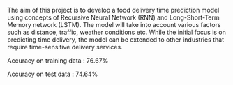 The aim of this project is to develop a food delivery time prediction model using concepts of Recursive Neural Network (RNN) and Long-Short-Term Memory network (LSTM). The model will take into account various factors such as distance, traffic, weather conditions etc. While the initial focus is on predicting time delivery, the model can be extended to other industries that require time-sensitive delivery services.

Accuracy on training data : 76.67%

Accuracy on test data : 74.64%
